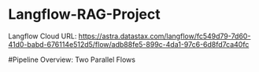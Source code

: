 # Langflow-RAG-Project
Langflow Cloud URL: https://astra.datastax.com/langflow/fc549d79-7d60-41d0-babd-676114e512d5/flow/adb88fe5-899c-4da1-97c6-6d8fd7ca40fc


#Pipeline Overview: Two Parallel Flows

